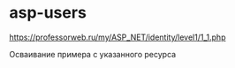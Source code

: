 # asp-users

https://professorweb.ru/my/ASP_NET/identity/level1/1_1.php

Осваивание примера с указанного ресурса
